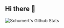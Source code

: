 ## Hi there 👋


<img align="left" alt="Schumert's Github Stats" src="https://github-readme-stats-gamma-vert-83.vercel.app/api?username=Schumert"/>
<!--
Here are some ideas to get you started:

- 🔭 I’m currently working on ...
- 🌱 I’m currently learning ...
- 👯 I’m looking to collaborate on ...
- 🤔 I’m looking for help with ...
- 💬 Ask me about ...
- 📫 How to reach me: ...
- 😄 Pronouns: ...
- ⚡ Fun fact: ...
-->
